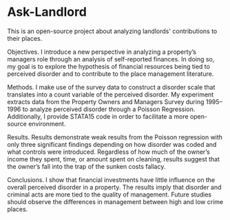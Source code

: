 # Ask-Landlord
This is an open-source project about analyzing landlords' contributions to their places.

Objectives. I introduce a new perspective in analyzing a property’s managers role through an analysis of self-reported finances. In doing so, my goal is to explore the hypothesis of financial resources being tied to perceived disorder and to contribute to the place management literature. 

Methods. I make use of the survey data to construct a disorder scale that translates into a count variable of the perceived disorder. My experiment extracts data from the Property Owners and Managers Survey during 1995–1996 to analyze perceived disorder through a Poisson Regression. Additionally, I provide STATA15 code in order to facilitate a more open-source environment.

Results. Results demonstrate weak results from the Poisson regression with only three significant findings depending on how disorder was coded and what controls were introduced. Regardless of how much of the owner’s income they spent, time, or amount spent on cleaning, results suggest that the owner’s fall into the trap of the sunken costs fallacy. 

Conclusions. I show that financial investments have little influence on the overall perceived disorder in a property. The results imply that disorder and criminal acts are more tied to the quality of management. Future studies should observe the differences in management between high and low crime places.
